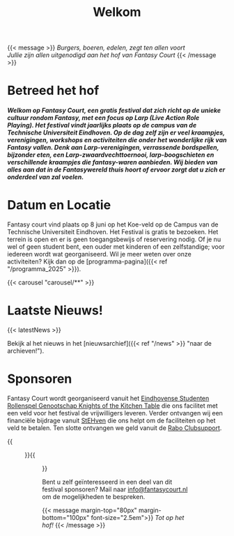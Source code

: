 ﻿---
title: Welkom
header-image:
  height: 91vh
  visibility: shown
og:
  description: "Fantasy Court - Een gratis fantasy festival in Eindhoven"
---

{{< message >}}
  _Burgers, boeren, edelen, zegt ten allen voort_ \
  _Jullie zijn allen uitgenodigd aan het hof van Fantasy Court_
{{< /message >}}

# Betreed het hof
##### Welkom op Fantasy Court, een gratis festival dat zich richt op de unieke cultuur rondom Fantasy, met een focus op Larp (Live Action Role Playing). Het festival vindt jaarlijks plaats op de campus van de Technische Universiteit Eindhoven. Op de dag zelf zijn er veel kraampjes, verenigingen, workshops en activiteiten die onder het wonderlijke rijk van Fantasy vallen. Denk aan Larp-verenigingen, verrassende bordspellen, bijzonder eten, een Larp-zwaardvechttoernooi, larp-boogschieten en verschillende kraampjes die fantasy-waren aanbieden. Wij bieden van alles aan dat in de Fantasywereld thuis hoort of ervoor zorgt dat u zich er onderdeel van zal voelen.

# Datum en Locatie

Fantasy court vind plaats op 8 juni op het Koe-veld op de Campus van de Technische Universiteit Eindhoven. Het Festival is gratis te bezoeken. Het terrein is open en er is geen toegangsbewijs of reservering nodig. Of je nu wel of geen student bent, een ouder met kinderen of een zelfstandige; voor iedereen wordt wat georganiseerd. Wil je meer weten over onze activiteiten? Kijk dan op de [programma-pagina]({{< ref "/programma_2025" >}}).

{{< carousel "carousel/**" >}}


# Laatste Nieuws!

{{< latestNews >}}

Bekijk al het nieuws in het [nieuwsarchief]({{< ref "/news" >}} "naar de archieven!").
 

# Sponsoren

Fantasy Court wordt georganiseerd vanuit het [Eindhovense Studenten Rollenspel Genootschap Knights of the Kitchen Table](https://kotkt.nl) die ons facilitet met een veld voor het festival de vrijwilligers leveren. Verder ontvangen wij een financiële bijdrage vanuit [StEHven](https://stehven.nl/en/en-home/) die ons helpt om de faciliteiten op het veld te betalen. Ten slotte ontvangen we geld vanuit de [Rabo Clubsupport](https://www.rabobank.nl/leden/clubsupport).  

{{<figure src="/images/Sponsor_scuffed_solution.png" alt="Rabobank and knights" width="100%" >}}{{<figure src="/images/logo stehven.png" alt="StEHven" width="100%" >}} 

Bent u zelf geïnteresseerd in een deel van dit festival sponsoren? Mail naar info@fantasycourt.nl om de mogelijkheden te bespreken.

{{< message margin-top="80px" margin-bottom="100px" font-size="2.5em">}}
_Tot op het hof!_
{{< /message >}}
